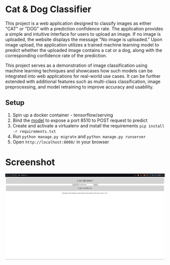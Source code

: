 # Cat & Dog Classifier

This project is a web application designed to classify images as either "CAT" or "DOG" with a prediction confidence rate. The application provides a simple and intuitive interface for users to upload an image. If no image is uploaded, the website displays the message "No image is uploaded." Upon image upload, the application utilizes a trained machine learning model to predict whether the uploaded image contains a cat or a dog, along with the corresponding confidence rate of the prediction.

This project serves as a demonstration of image classification using machine learning techniques and showcases how such models can be integrated into web applications for real-world use cases. It can be further extended with additional features such as multi-class classification, image preprocessing, and model retraining to improve accuracy and usability.

## Setup

1. Spin up a docker container - tensorflow/serving
2. Bind the [model](cat_dog_classify_model) to expose a port 8510 to POST request to predict 
3. Create and activate a virtualenv and install the requirements `pip install -r requirements.txt`
4. Run `python manage.py migrate` and `python manage.py runserver`
5. Open `http://localhost:8000/` in your browser

# Screenshot
![alt text](screenshots/image.png)